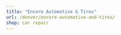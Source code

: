 ```yaml
---
title: "Encore Automotive & Tires"
url: /denver/encore-automotive-and-tires/
shop: car repair
---
```

